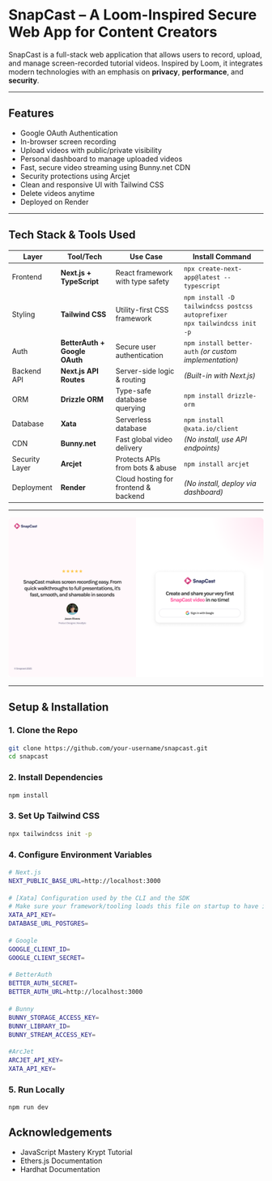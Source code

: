 #  SnapCast – A Loom-Inspired Secure Web App for Content Creators

SnapCast is a full-stack web application that allows users to record, upload, and manage screen-recorded tutorial videos. Inspired by Loom, it integrates modern technologies with an emphasis on **privacy**, **performance**, and **security**.

---

##  Features

-  Google OAuth Authentication
-  In-browser screen recording
-  Upload videos with public/private visibility
-  Personal dashboard to manage uploaded videos
-  Fast, secure video streaming using Bunny.net CDN
-  Security protections using Arcjet
-  Clean and responsive UI with Tailwind CSS
-  Delete videos anytime
-  Deployed on Render

---

## Tech Stack & Tools Used

| Layer             | Tool/Tech                         | Use Case                                 | Install Command |
|------------------|-----------------------------------|------------------------------------------|-----------------|
| Frontend         | **Next.js + TypeScript**          | React framework with type safety         | `npx create-next-app@latest --typescript` |
| Styling          | **Tailwind CSS**                  | Utility-first CSS framework              | `npm install -D tailwindcss postcss autoprefixer`<br>`npx tailwindcss init -p` |
| Auth             | **BetterAuth + Google OAuth**     | Secure user authentication               | `npm install better-auth` *(or custom implementation)* |
| Backend API      | **Next.js API Routes**            | Server-side logic & routing              | *(Built-in with Next.js)* |
| ORM              | **Drizzle ORM**                   | Type-safe database querying              | `npm install drizzle-orm` |
| Database         | **Xata**                          | Serverless database                      | `npm install @xata.io/client` |
| CDN              | **Bunny.net**                     | Fast global video delivery               | *(No install, use API endpoints)* |
| Security Layer   | **Arcjet**                        | Protects APIs from bots & abuse          | `npm install arcjet` |
| Deployment       | **Render**                        | Cloud hosting for frontend & backend     | *(No install, deploy via dashboard)* |

---

![Snapcast](public/assets/images/Auth-Page.png)

---

##  Setup & Installation

### 1. Clone the Repo
```bash
git clone https://github.com/your-username/snapcast.git
cd snapcast
```
### 2. Install Dependencies
```bash
npm install
```
### 3. Set Up Tailwind CSS
```bash
npx tailwindcss init -p
```
### 4. Configure Environment Variables

```bash
# Next.js
NEXT_PUBLIC_BASE_URL=http://localhost:3000

# [Xata] Configuration used by the CLI and the SDK
# Make sure your framework/tooling loads this file on startup to have it available for the SDK
XATA_API_KEY=
DATABASE_URL_POSTGRES=

# Google
GOOGLE_CLIENT_ID=
GOOGLE_CLIENT_SECRET=

# BetterAuth
BETTER_AUTH_SECRET=
BETTER_AUTH_URL=http://localhost:3000

# Bunny
BUNNY_STORAGE_ACCESS_KEY=
BUNNY_LIBRARY_ID=
BUNNY_STREAM_ACCESS_KEY=

#ArcJet
ARCJET_API_KEY=
XATA_API_KEY=
```
### 5. Run Locally
```bash
npm run dev
```
## Acknowledgements

- JavaScript Mastery Krypt Tutorial
- Ethers.js Documentation
- Hardhat Documentation
